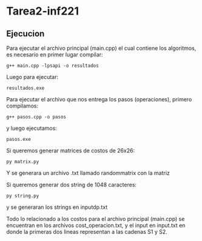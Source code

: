 # Tarea2-inf221

## Ejecucion
Para ejecutar el archivo principal (main.cpp) el cual contiene los algoritmos, es necesario en primer lugar compilar: 

    g++ main.cpp -lpsapi -o resultados

Luego para ejecutar:

    resultados.exe

Para ejecutar el archivo que nos entrega los pasos (operaciones), primero compilamos:

    g++ pasos.cpp -o pasos

y luego ejecutamos:

    pasos.exe

Si queremos generar matrices de costos de 26x26:

    py matrix.py

Y se generara un archivo .txt llamado randommatrix con la matriz

Si queremos generar dos string de 1048 caracteres:

    py string.py

y se generaran los strings en inputdp.txt

Todo lo relacionado a los costos para el archivo principal (main.cpp) se encuentran en los archivos cost_operacion.txt, y el input en input.txt en donde la primeras dos lineas representan a las cadenas S1 y S2.